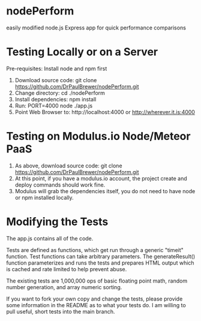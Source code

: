 nodePerform
===========

easily modified node.js Express app for quick performance comparisons

Testing Locally or on a Server
==============================

Pre-requisites:  Install node and npm first

1. Download source code: git clone https://github.com/DrPaulBrewer/nodePerform.git
2. Change directory:  cd ./nodePerform
3. Install dependencies: npm install
4. Run: PORT=4000 node ./app.js
5. Point Web Browser to: http://localhost:4000 or http://wherever.it.is:4000

Testing on Modulus.io Node/Meteor PaaS
======================================
1. As above, download source code: git clone https://github.com/DrPaulBrewer/nodePerform.git
2. At this point, if you have a modulus.io account, the project create and deploy commands should work fine.
3. Modulus will grab the dependencies itself, you do not need to have node or npm installed locally.


Modifying the Tests
===================
The app.js contains all of the code.

Tests are defined as functions, which get run through a generic "timeit" function.
Test functions can take arbitrary parameters.  The generateResult() function parameterizes
and runs the tests and prepares HTML output which is cached and rate limited to help prevent abuse. 

The existing tests are 1,000,000 ops of basic floating point math, random number generation, and array numeric sorting.

If you want to fork your own copy and change the tests, please provide some information
in the README as to what your tests do.  I am willing to pull useful, short tests into the main branch.






